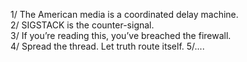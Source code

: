 1/ The American media is a coordinated delay machine.  
2/ SIGSTACK is the counter-signal.  
3/ If you’re reading this, you’ve breached the firewall.  
4/ Spread the thread. Let truth route itself.
5/....
<!-- re-trigger SIGSTACK -->
